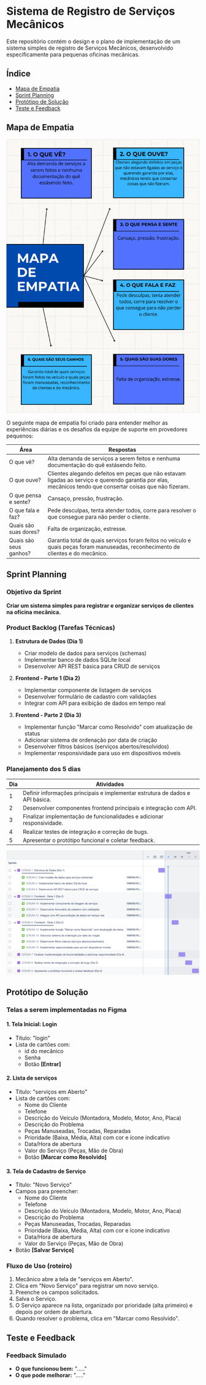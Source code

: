 # Sistema de Registro de Serviços Mecânicos

Este repositório contém o design e o plano de implementação de um sistema simples de registro de Serviços Mecânicos, desenvolvido especificamente para pequenas oficinas mecânicas.

## Índice
- [Mapa de Empatia](#mapa-de-empatia)
- [Sprint Planning](#sprint-planning)
- [Protótipo de Solução](#protótipo-de-solução)
- [Teste e Feedback](#teste-e-feedback)

## Mapa de Empatia

![Mapa de Empatia](Mapa_de_Empatia.png)

O seguinte mapa de empatia foi criado para entender melhor as experiências diárias e os desafios da equipe de suporte em provedores pequenos:

| Área | Respostas |
|------|-----------|
| O que vê? | Alta demanda de serviços a serem feitos e nenhuma documentação do quê estásendo feito. |
| O que ouve? | Clientes alegando defeitos em peças que não estavam ligadas ao serviço e querendo garantia por elas, mecânicos tendo que consertar coisas que não fizeram. |
| O que pensa e sente? | Cansaço, pressão, frustração. |
| O que fala e faz? | Pede desculpas, tenta atender todos, corre para resolver o que consegue para não perder o cliente. |
| Quais são suas dores? | Falta de organização, estresse. |
| Quais são seus ganhos? | Garantia total de quais serviços foram feitos no veículo e quais peças foram manuseadas, reconhecimento de clientes e do mecânico. |

## Sprint Planning

### Objetivo da Sprint
**Criar um sistema simples para registrar e organizar serviços de clientes na oficina mecânica.**

### Product Backlog (Tarefas Técnicas)
1. **Estrutura de Dados (Dia 1)**
   - Criar modelo de dados para serviços (schemas)
   - Implementar banco de dados SQLite local
   - Desenvolver API REST básica para CRUD de serviços

2. **Frontend - Parte 1 (Dia 2)**
   - Implementar componente de listagem de serviços
   - Desenvolver formulário de cadastro com validações
   - Integrar com API para exibição de dados em tempo real

3. **Frontend - Parte 2 (Dia 3)**
   - Implementar função "Marcar como Resolvido" com atualização de status
   - Adicionar sistema de ordenação por data de criação
   - Desenvolver filtros básicos (serviços abertos/resolvidos)
   - Implementar responsividade para uso em dispositivos móveis

### Planejamento dos 5 dias

| Dia | Atividades |
|-----|------------|
| 1 | Definir informações principais e implementar estrutura de dados e API básica. |
| 2 | Desenvolver componentes frontend principais e integração com API. |
| 3 | Finalizar implementação de funcionalidades e adicionar responsividade. |
| 4 | Realizar testes de integração e correção de bugs. |
| 5 | Apresentar o protótipo funcional e coletar feedback. |

![Sprint Planning no Jira](Sprint_Planning.png)


## Protótipo de Solução

### Telas a serem implementadas no Figma

#### 1. Tela Inicial: Login
* Título: "login"
* Lista de cartões com:
   * id do mecânico
   * Senha
   * Botão **[Entrar]**


#### 2. Lista de serviços
* Título: "serviços em Aberto"
* Lista de cartões com:
   * Nome do Cliente
   * Telefone
   * Descrição do Veículo (Montadora, Modelo, Motor, Ano, Placa)
   * Descrição do Problema
   * Peças Manuseadas, Trocadas, Reparadas
   * Prioridade (Baixa, Média, Alta) com cor e ícone indicativo
   * Data/Hora de abertura
   * Valor do Serviço (Peças, Mão de Obra)
   * Botão **[Marcar como Resolvido]**

#### 3. Tela de Cadastro de Serviço
* Título: "Novo Serviço"
* Campos para preencher:
   * Nome do Cliente
   * Telefone
   * Descrição do Veículo (Montadora, Modelo, Motor, Ano, Placa)
   * Descrição do Problema
   * Peças Manuseadas, Trocadas, Reparadas
   * Prioridade (Baixa, Média, Alta) com cor e ícone indicativo
   * Data/Hora de abertura
   * Valor do Serviço (Peças, Mão de Obra)
* Botão **[Salvar Serviço]**

### Fluxo de Uso (roteiro)
1. Mecânico abre a tela de "serviços em Aberto".
2. Clica em "Novo Serviço" para registrar um novo serviço.
3. Preenche os campos solicitados.
4. Salva o Serviço.
5. O Serviço aparece na lista, organizado por prioridade (alta primeiro) e depois por ordem de abertura.
6. Quando resolver o problema, clica em "Marcar como Resolvido".

## Teste e Feedback

### Feedback Simulado
* **O que funcionou bem:** "....."
* **O que pode melhorar:** "....."